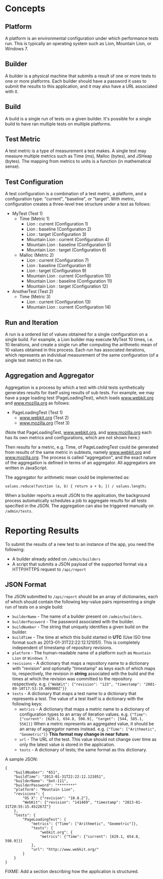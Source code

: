 # Concepts

## Platform

A platform is an environmental configuration under which performance tests run. This is typically
an operating system such as Lion, Mountain Lion, or Windows 7.

## Builder

A builder is a physical machine that submits a result of one or more tests to one or more platforms.
Each builder should have a password it uses to submit the results to this application, and it may also
have a URL associated with it.

## Build

A build is a single run of tests on a given builder. It's possible for a single build to have ran multiple
tests on multiple platforms.

## Test Metric

A test metric is a type of measurement a test makes. A single test may measure multiple metrics such as
Time (ms), Malloc (bytes), and JSHeap (bytes). The mapping from metrics to units is a function
(in mathematical sense).

## Test Configuration

A test configuration is a combination of a test metric, a platform, and a configuration type: "current",
"baseline", or "target". With metric, configuration creates a three-level tree structure under a test as follows:

- MyTest (Test 1)
    - Time (Metric 1)
        - Lion : current (Configuration 1)
        - Lion : baseline (Configuration 2)
        - Lion : target (Configuration 3)
        - Mountain Lion : current (Configuration 4)
        - Mountain Lion : baseline (Configuration 5)
        - Mountain Lion : target (Configuration 6)
    - Malloc (Metric 2)
        - Lion : current (Configuration 7)
        - Lion : baseline (Configuration 8)
        - Lion : target (Configuration 9)
        - Mountain Lion : current (Configuration 10)
        - Mountain Lion : baseline (Configuration 11)
        - Mountain Lion : target (Configuration 12)
- AnotherTest (Test 2)
    - Time (Metric 3)
        - Lion : current (Configuration 13)
        - Mountain Lion : current (Configuration 14)

## Run and Iteration

A run is a ordered list of values obtained for a single configuration on a single build. For example, a Lion
builder may execute MyTest 10 times, i.e. 10 iterations, and create a single run after computing the arithmetic
mean of 10 values obtained in this process. Each run has associated iterations, which represents an individual
measurement of the same configuration (of a single test metric) in the run.

## Aggregation and Aggregator

Aggregation is a process by which a test with child tests synthetically generates results for itself using
results of sub tests. For example, we may have a page loading test (PageLoadingTest), which loads
www.webkit.org and www.mozilla.org as follows:

- PageLoadingTest (Test 1)
    - www.webkit.org (Test 2)
    - www.mozilla.org (Test 3)

(Note that PageLoadingTest, www.webkit.org, and www.mozilla.org each has its own metrics and configurations,
which are not shown here.)

Then results for a metric, e.g. Time, of PageLoadingTest could be generated from results of the same metric in
subtests, namely www.webkit.org and www.mozilla.org. The process is called "aggregation", and the exact nature of
the aggregation is defined in terms of an aggregator. All aggregators are written in JavaScript.

The aggregator for arithmetic mean could be implemented as:
    
    values.reduce(function (a, b) { return a + b; }) / values.length;

When a builder reports a result JSON to the application, the background process automatically schedules a job
to aggregate results for all tests specified in the JSON. The aggregation can also be triggered manually on
`/admin/tests`.

Reporting Results
=================

To submit the results of a new test to an instance of the app, you need the following:

 - A builder already added on `/admin/builders`
 - A script that submits a JSON payload of the supported format via a HTTP/HTTPS request to `/api/report`

JSON Format
-----------

The JSON submitted to `/api/report` should be an array of dictionaries, each of which should
contain the following key-value pairs representing a single run of tests on a single build:

- `builderName` - The name of a builder present on `/admin/builders`.
- `builderPassword` - The password associated with the builder.
- `buildNumber` - The string that uniquely identifies a given build on the builder.
- `buildTime` - The time at which this build started in **UTC** (Use ISO time format such as
   2013-01-31T22:22:12.121051). This is completely independent of timestamp of repository revisions.
- `platform` - The human-readable name of a platform such as `Mountain Lion` or `Windows 7`.
- `revisions` - A dictionary that maps a repository name to a dictionary with "revision" and optionally
   "timestamp" as keys each of which maps to, respectively, the revision in **string** associated with
   the build and the times at which the revision was committed to the repository respectively.
   e.g. `{"WebKit": {"revision": "123", "timestamp": "2001-09-10T17:53:19.000000Z"}}`
- `tests` - A dictionary that maps a test name to a dictionary that represents a test. The value of a test
   itself is a dictionary with the following keys:
    - `metrics` - A dictionary that maps a metric name to a dictionary of configuration types to an array of
      iteration values. e.g. `{"Time": {"current": [629.1, 654.8, 598.9], "target": [544, 585.1, 556]}}`
      When a metric represents an aggregated value, it should be an array of aggregator names instead. e.g.
      `{"Time": ["Arithmetic", "Geometric"]}` **This format may change in near future**.
    - `url` - The URL of the test. This value should not change over time as only the latest value is stored
        in the application.
    - `tests` - A dictionary of tests; the same format as this dictionary.

A sample JSON:

    {
        "buildNumber": "651",
        "buildTime": "2013-01-31T22:22:12.121051",
        "builderName": "bot-111",
        "builderPassword": "********"
        "platform": "Mountain Lion",
        "revisions": {
            "OS X": {"revision": "10.8.2"},
            "WebKit": {"revision": "141469", "timestamp": "2013-01-31T20:55:15.452267Z"}
        },
		"tests": {
            "PageLoadingTest": {
                "metrics": {"Time": ["Arithmetic", "Geometric"]},
                "tests": {
                    "webkit.org": {
                    "metrics": {"Time": {"current": [629.1, 654.8, 598.9]}}
                },
                "url": "http://www.webkit.org/"
            }
        }
    }


FIXME: Add a section describing how the application is structured.
